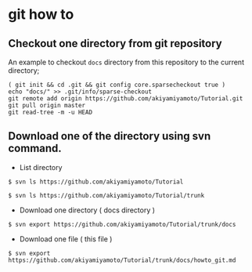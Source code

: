 # git how to

## Checkout one directory from git repository

An example to checkout `docs` directory from this repository
to the current directory;

```
( git init && cd .git && git config core.sparsecheckout true )
echo "docs/" >> .git/info/sparse-checkout
git remote add origin https://github.com/akiyamiyamoto/Tutorial.git
git pull origin master
git read-tree -m -u HEAD
```

## Download one of the directory using svn command.

* List directory 
```
$ svn ls https://github.com/akiyamiyamoto/Tutorial

$ svn ls https://github.com/akiyamiyamoto/Tutorial/trunk
```
* Download one directory ( docs directory )
```
$ svn export https://github.com/akiyamiyamoto/Tutorial/trunk/docs
```

* Download one file ( this file )
```
$ svn export https://github.com/akiyamiyamoto/Tutorial/trunk/docs/howto_git.md
```


